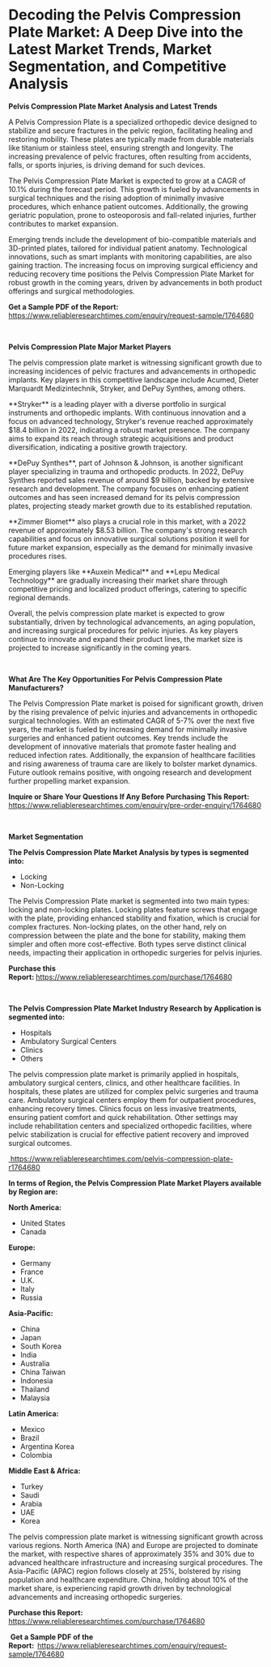 <p><h1>Decoding the Pelvis Compression Plate Market: A Deep Dive into the Latest Market Trends, Market Segmentation, and Competitive Analysis</h1></p><p><strong>Pelvis Compression Plate Market Analysis and Latest Trends</strong></p>
<p><p>A Pelvis Compression Plate is a specialized orthopedic device designed to stabilize and secure fractures in the pelvic region, facilitating healing and restoring mobility. These plates are typically made from durable materials like titanium or stainless steel, ensuring strength and longevity. The increasing prevalence of pelvic fractures, often resulting from accidents, falls, or sports injuries, is driving demand for such devices.</p><p>The Pelvis Compression Plate Market is expected to grow at a CAGR of 10.1% during the forecast period. This growth is fueled by advancements in surgical techniques and the rising adoption of minimally invasive procedures, which enhance patient outcomes. Additionally, the growing geriatric population, prone to osteoporosis and fall-related injuries, further contributes to market expansion.</p><p>Emerging trends include the development of bio-compatible materials and 3D-printed plates, tailored for individual patient anatomy. Technological innovations, such as smart implants with monitoring capabilities, are also gaining traction. The increasing focus on improving surgical efficiency and reducing recovery time positions the Pelvis Compression Plate Market for robust growth in the coming years, driven by advancements in both product offerings and surgical methodologies.</p></p>
<p><strong>Get a Sample PDF of the Report:&nbsp;</strong> <a href="https://www.reliableresearchtimes.com/enquiry/request-sample/1764680?utm_campaign=2719&utm_medium=2&utm_source=Github&utm_content=ia&utm_term=14042025&utm_id=pelvis-compression-plate">https://www.reliableresearchtimes.com/enquiry/request-sample/1764680</a></p>
<p>&nbsp;</p>
<p><strong>Pelvis Compression Plate Major Market Players</strong></p>
<p><p>The pelvis compression plate market is witnessing significant growth due to increasing incidences of pelvic fractures and advancements in orthopedic implants. Key players in this competitive landscape include Acumed, Dieter Marquardt Medizintechnik, Stryker, and DePuy Synthes, among others.</p><p>**Stryker** is a leading player with a diverse portfolio in surgical instruments and orthopedic implants. With continuous innovation and a focus on advanced technology, Stryker's revenue reached approximately $18.4 billion in 2022, indicating a robust market presence. The company aims to expand its reach through strategic acquisitions and product diversification, indicating a positive growth trajectory.</p><p>**DePuy Synthes**, part of Johnson & Johnson, is another significant player specializing in trauma and orthopedic products. In 2022, DePuy Synthes reported sales revenue of around $9 billion, backed by extensive research and development. The company focuses on enhancing patient outcomes and has seen increased demand for its pelvis compression plates, projecting steady market growth due to its established reputation.</p><p>**Zimmer Biomet** also plays a crucial role in this market, with a 2022 revenue of approximately $8.53 billion. The company's strong research capabilities and focus on innovative surgical solutions position it well for future market expansion, especially as the demand for minimally invasive procedures rises.</p><p>Emerging players like **Auxein Medical** and **Lepu Medical Technology** are gradually increasing their market share through competitive pricing and localized product offerings, catering to specific regional demands.</p><p>Overall, the pelvis compression plate market is expected to grow substantially, driven by technological advancements, an aging population, and increasing surgical procedures for pelvic injuries. As key players continue to innovate and expand their product lines, the market size is projected to increase significantly in the coming years.</p></p>
<p>&nbsp;</p>
<p><strong>What Are The Key Opportunities For Pelvis Compression Plate Manufacturers?</strong></p>
<p><p>The Pelvis Compression Plate market is poised for significant growth, driven by the rising prevalence of pelvic injuries and advancements in orthopedic surgical technologies. With an estimated CAGR of 5-7% over the next five years, the market is fueled by increasing demand for minimally invasive surgeries and enhanced patient outcomes. Key trends include the development of innovative materials that promote faster healing and reduced infection rates. Additionally, the expansion of healthcare facilities and rising awareness of trauma care are likely to bolster market dynamics. Future outlook remains positive, with ongoing research and development further propelling market expansion.</p></p>
<p><strong>Inquire or Share Your Questions If Any Before Purchasing This Report:</strong> <a href="https://www.reliableresearchtimes.com/enquiry/pre-order-enquiry/1764680?utm_campaign=2719&utm_medium=2&utm_source=Github&utm_content=ia&utm_term=14042025&utm_id=pelvis-compression-plate">https://www.reliableresearchtimes.com/enquiry/pre-order-enquiry/1764680</a></p>
<p>&nbsp;</p>
<p><strong>Market Segmentation</strong></p>
<p><strong>The Pelvis Compression Plate Market Analysis by types is segmented into:</strong></p>
<p><ul><li>Locking</li><li>Non-Locking</li></ul></p>
<p><p>The Pelvis Compression Plate market is segmented into two main types: locking and non-locking plates. Locking plates feature screws that engage with the plate, providing enhanced stability and fixation, which is crucial for complex fractures. Non-locking plates, on the other hand, rely on compression between the plate and the bone for stability, making them simpler and often more cost-effective. Both types serve distinct clinical needs, impacting their application in orthopedic surgeries for pelvis injuries.</p></p>
<p><strong>Purchase this Report:&nbsp;</strong><a href="https://www.reliableresearchtimes.com/purchase/1764680?utm_campaign=2719&utm_medium=2&utm_source=Github&utm_content=ia&utm_term=14042025&utm_id=pelvis-compression-plate">https://www.reliableresearchtimes.com/purchase/1764680</a></p>
<p>&nbsp;</p>
<p><strong>The Pelvis Compression Plate Market Industry Research by Application is segmented into:</strong></p>
<p><ul><li>Hospitals</li><li>Ambulatory Surgical Centers</li><li>Clinics</li><li>Others</li></ul></p>
<p><p>The pelvis compression plate market is primarily applied in hospitals, ambulatory surgical centers, clinics, and other healthcare facilities. In hospitals, these plates are utilized for complex pelvic surgeries and trauma care. Ambulatory surgical centers employ them for outpatient procedures, enhancing recovery times. Clinics focus on less invasive treatments, ensuring patient comfort and quick rehabilitation. Other settings may include rehabilitation centers and specialized orthopedic facilities, where pelvic stabilization is crucial for effective patient recovery and improved surgical outcomes.</p></p>
<p><a href="https://www.reliableresearchtimes.com/pelvis-compression-plate-r1764680?utm_campaign=2719&utm_medium=2&utm_source=Github&utm_content=ia&utm_term=14042025&utm_id=pelvis-compression-plate">&nbsp;https://www.reliableresearchtimes.com/pelvis-compression-plate-r1764680</a></p>
<p><strong>In terms of Region, the Pelvis Compression Plate Market Players available by Region are:</strong></p>
<p>
    <p> <strong> North America: </strong>
        <ul>
            <li>United States</li>
            <li>Canada</li>
        </ul>
        </p> 
    <p> <strong> Europe: </strong>
        <ul>
            <li>Germany</li>
            <li>France</li>
            <li>U.K.</li>
            <li>Italy</li>
            <li>Russia</li>
        </ul>
        </p> 
    <p> <strong> Asia-Pacific: </strong>
        <ul>
            <li>China</li>
            <li>Japan</li>
            <li>South Korea</li>
            <li>India</li>
            <li>Australia</li>
            <li>China Taiwan</li>
            <li>Indonesia</li>
            <li>Thailand</li>
            <li>Malaysia</li>
        </ul>
        </p> 
    <p> <strong> Latin America: </strong>
        <ul>
            <li>Mexico</li>
            <li>Brazil</li>
            <li>Argentina Korea</li>
            <li>Colombia</li>
        </ul>
        </p> 
    <p> <strong> Middle East & Africa: </strong>
        <ul>
            <li>Turkey</li>
            <li>Saudi</li>
            <li>Arabia</li>
            <li>UAE</li>
            <li>Korea</li>
        </ul>
    </p>
    </p>
<p><p>The pelvis compression plate market is witnessing significant growth across various regions. North America (NA) and Europe are projected to dominate the market, with respective shares of approximately 35% and 30% due to advanced healthcare infrastructure and increasing surgical procedures. The Asia-Pacific (APAC) region follows closely at 25%, bolstered by rising population and healthcare expenditure. China, holding about 10% of the market share, is experiencing rapid growth driven by technological advancements and increasing orthopedic surgeries.</p></p>
<p><strong>Purchase this Report: </strong><a href="https://www.reliableresearchtimes.com/purchase/1764680?utm_campaign=2719&utm_medium=2&utm_source=Github&utm_content=ia&utm_term=14042025&utm_id=pelvis-compression-plate">https://www.reliableresearchtimes.com/purchase/1764680</a></p>
<p>&nbsp;<strong>Get a Sample PDF of the Report:&nbsp;&nbsp;</strong><a href="https://www.reliableresearchtimes.com/enquiry/request-sample/1764680?utm_campaign=2719&utm_medium=2&utm_source=Github&utm_content=ia&utm_term=14042025&utm_id=pelvis-compression-plate">https://www.reliableresearchtimes.com/enquiry/request-sample/1764680</a></p>
<p><strong></strong></p>
<p><p></p><p></p><p></p></p>